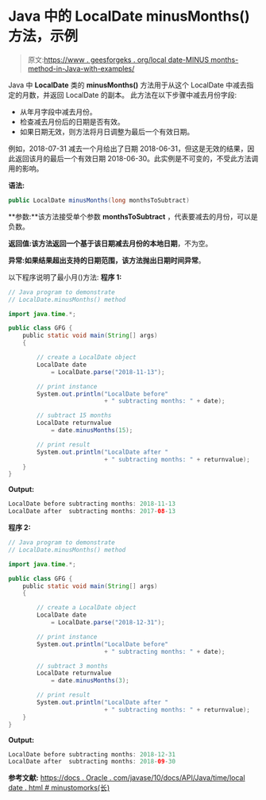 # Java 中的 LocalDate minusMonths()方法，示例

> 原文:[https://www . geesforgeks . org/local date-MINUS months-method-in-Java-with-examples/](https://www.geeksforgeeks.org/localdate-minusmonths-method-in-java-with-examples/)

Java 中 **LocalDate** 类的 **minusMonths()** 方法用于从这个 LocalDate 中减去指定的月数，并返回 LocalDate 的副本。
此方法在以下步骤中减去月份字段:

*   从年月字段中减去月份。
*   检查减去月份后的日期是否有效。
*   如果日期无效，则方法将月日调整为最后一个有效日期。

例如，2018-07-31 减去一个月给出了日期 2018-06-31，但这是无效的结果，因此返回该月的最后一个有效日期 2018-06-30。此实例是不可变的，不受此方法调用的影响。

**语法:**

```java
public LocalDate minusMonths(long monthsToSubtract)

```

**参数:**该方法接受单个参数 **monthsToSubtract** ，代表要减去的月份，可以是负数。

**返回值:**该方法返回一个基于该日期减去月份的**本地日期**，不为空。

**异常:**如果结果超出支持的日期范围，该方法抛出**日期时间异常**。

以下程序说明了最小月()方法:
**程序 1:**

```java
// Java program to demonstrate
// LocalDate.minusMonths() method

import java.time.*;

public class GFG {
    public static void main(String[] args)
    {

        // create a LocalDate object
        LocalDate date
            = LocalDate.parse("2018-11-13");

        // print instance
        System.out.println("LocalDate before"
                           + " subtracting months: " + date);

        // subtract 15 months
        LocalDate returnvalue
            = date.minusMonths(15);

        // print result
        System.out.println("LocalDate after "
                           + " subtracting months: " + returnvalue);
    }
}
```

**Output:**

```java
LocalDate before subtracting months: 2018-11-13
LocalDate after  subtracting months: 2017-08-13

```

**程序 2:**

```java
// Java program to demonstrate
// LocalDate.minusMonths() method

import java.time.*;

public class GFG {
    public static void main(String[] args)
    {

        // create a LocalDate object
        LocalDate date
            = LocalDate.parse("2018-12-31");

        // print instance
        System.out.println("LocalDate before"
                           + " subtracting months: " + date);

        // subtract 3 months
        LocalDate returnvalue
            = date.minusMonths(3);

        // print result
        System.out.println("LocalDate after "
                           + " subtracting months: " + returnvalue);
    }
}
```

**Output:**

```java
LocalDate before subtracting months: 2018-12-31
LocalDate after  subtracting months: 2018-09-30

```

**参考文献:**
[https://docs . Oracle . com/javase/10/docs/API/Java/time/local date . html # minustomorks(长)](https://docs.oracle.com/javase/10/docs/api/java/time/LocalDate.html#minusMonths(long))